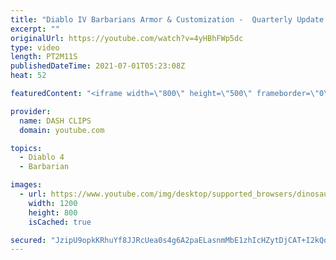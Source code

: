 ```yaml
---
title: "Diablo IV Barbarians Armor & Customization -  Quarterly Update June 2021"
excerpt: ""
originalUrl: https://youtube.com/watch?v=4yHBhFWp5dc
type: video
length: PT2M11S
publishedDateTime: 2021-07-01T05:23:08Z
heat: 52

featuredContent: "<iframe width=\"800\" height=\"500\" frameborder=\"0\" src=\"https://www.youtube.com/embed/4yHBhFWp5dc\" allow=\"accelerometer; autoplay; encrypted-media; gyroscope; picture-in-picture\" allowfullscreen></iframe>"

provider:
  name: DASH CLIPS
  domain: youtube.com

topics:
  - Diablo 4
  - Barbarian

images:
  - url: https://www.youtube.com/img/desktop/supported_browsers/dinosaur.png
    width: 1200
    height: 800
    isCached: true

secured: "JzipU9opkKRhuYf8JJRcUea0s4g6A2paELasnmMbE1zhIcHZytDjCAT+I2kQqZBclVR7c7XkteBtJPfd38DPfrPqUdXP4YdgGngF1+ngF3okIxDYsNQtUYR5kBpF2bVGSuyH6uaBbMdBOrwUHL28PMsygNiw/fkAC0E4xlRwhIe6CC/ExVdmdCB/biKTWIdhAwJJ/PUHbA1pWzjP70ZVaIpz65li9DONwOgPVhmgQsq3/L4JndPeDDCBxF4SMbMm1uUjC3AzVtzGEfBJyLdgq1PSdJ5exGHxmZtA279TFGsEhWQ6Vpq9enxpZk7mDrqRaFblDd3iZDfCObJ2zb13a0uybynn084KglMT+jkgKYHVpipgWecsvtT/2vqA6FecowaQ2sLnY0/Po08kcUNRtIZDxP3TdYcOTf/GnEDkRSM=;mHGv03n0fD2Jjuj6S578nQ=="
---
```


